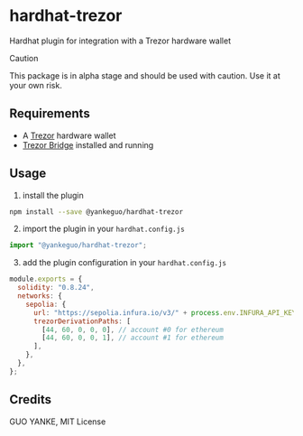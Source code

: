 # hardhat-trezor

Hardhat plugin for integration with a Trezor hardware wallet

> [!CAUTION]
>
> This package is in alpha stage and should be used with caution. Use it at your own risk.

## Requirements

- A [Trezor](https://trezor.io/) hardware wallet
- [Trezor Bridge](https://trezor.io/learn/a/what-is-trezor-bridge) installed and running

## Usage

1. install the plugin

```bash
npm install --save @yankeguo/hardhat-trezor
```

2. import the plugin in your `hardhat.config.js`

```js
import "@yankeguo/hardhat-trezor";
```

3. add the plugin configuration in your `hardhat.config.js`

```js
module.exports = {
  solidity: "0.8.24",
  networks: {
    sepolia: {
      url: "https://sepolia.infura.io/v3/" + process.env.INFURA_API_KEY,
      trezorDerivationPaths: [
        [44, 60, 0, 0, 0], // account #0 for ethereum
        [44, 60, 0, 0, 1], // account #1 for ethereum
      ],
    },
  },
};
```

## Credits

GUO YANKE, MIT License
